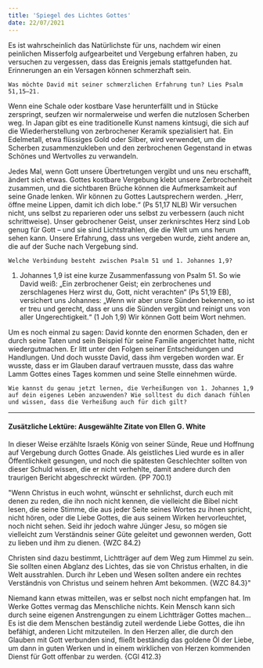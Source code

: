 ```yaml
---
title: 'Spiegel des Lichtes Gottes'
date: 22/07/2021
---
```


Es ist wahrscheinlich das Natürlichste für uns, nachdem wir einen peinlichen Misserfolg aufgearbeitet und Vergebung erfahren haben, zu versuchen zu vergessen, dass das Ereignis jemals stattgefunden hat. Erinnerungen an ein Versagen können schmerzhaft sein.

`Was möchte David mit seiner schmerzlichen Erfahrung tun? Lies Psalm 51,15–21.`

Wenn eine Schale oder kostbare Vase herunterfällt und in Stücke zerspringt, seufzen wir normalerweise und werfen die nutzlosen Scherben weg. In Japan gibt es eine traditionelle Kunst namens kintsugi, die sich auf die Wiederherstellung von zerbrochener Keramik spezialisiert hat. Ein Edelmetall, etwa flüssiges Gold oder Silber, wird verwendet, um die Scherben zusammenzukleben und den zerbrochenen Gegenstand in etwas Schönes und Wertvolles zu verwandeln.

Jedes Mal, wenn Gott unsere Übertretungen vergibt und uns neu erschafft, ändert sich etwas. Gottes kostbare Vergebung klebt unsere Zerbrochenheit zusammen, und die sichtbaren Brüche können die Aufmerksamkeit auf seine Gnade lenken. Wir können zu Gottes Lautsprechern werden. „Herr, öffne meine Lippen, damit ich dich lobe.“ (Ps 51,17 NLB) Wir versuchen nicht, uns selbst zu reparieren oder uns selbst zu verbessern (auch nicht schrittweise). Unser gebrochener Geist, unser zerknirschtes Herz sind Lob genug für Gott – und sie sind Lichtstrahlen, die die Welt um uns herum sehen kann. Unsere Erfahrung, dass uns vergeben wurde, zieht andere an, die auf der Suche nach Vergebung sind.

`Welche Verbindung besteht zwischen Psalm 51 und 1. Johannes 1,9?`

1. Johannes 1,9 ist eine kurze Zusammenfassung von Psalm 51. So wie David weiß: „Ein zerbrochener Geist; ein zerbrochenes und zerschlagenes Herz wirst du, Gott, nicht verachten“ (Ps 51,19 EB), versichert uns Johannes: „Wenn wir aber unsre Sünden bekennen, so ist er treu und gerecht, dass er uns die Sünden vergibt und reinigt uns von aller Ungerechtigkeit.“ (1 Joh 1,9) Wir können Gott beim Wort nehmen.

Um es noch einmal zu sagen: David konnte den enormen Schaden, den er durch seine Taten und sein Beispiel für seine Familie angerichtet hatte, nicht wiedergutmachen. Er litt unter den Folgen seiner Entscheidungen und Handlungen. Und doch wusste David, dass ihm vergeben worden war. Er wusste, dass er im Glauben darauf vertrauen musste, dass das wahre Lamm Gottes eines Tages kommen und seine Stelle einnehmen würde.

`Wie kannst du genau jetzt lernen, die Verheißungen von 1. Johannes 1,9 auf dein eigenes Leben anzuwenden? Wie solltest du dich danach fühlen und wissen, dass die Verheißung auch für dich gilt?`

---

#### Zusätzliche Lektüre: Ausgewählte Zitate von Ellen G. White

In dieser Weise erzählte Israels König von seiner Sünde, Reue und Hoffnung auf Vergebung durch Gottes Gnade. Als geistliches Lied wurde es in aller Öffentlichkeit gesungen, und noch die spätesten Geschlechter sollten von dieser Schuld wissen, die er nicht verhehlte, damit andere durch den traurigen Bericht abgeschreckt würden. {PP 700.1}

"Wenn Christus in euch wohnt, wünscht er sehnlichst, durch euch mit denen zu reden, die ihn noch nicht kennen, die vielleicht die Bibel nicht lesen, die seine Stimme, die aus jeder Seite seines Wortes zu ihnen spricht, nicht hören, oder die Liebe Gottes, die aus seinem Wirken hervorleuchtet, noch nicht sehen. Seid ihr jedoch wahre Jünger Jesu, so mögen sie vielleicht zum Verständnis seiner Güte geleitet und gewonnen werden, Gott zu lieben und ihm zu dienen. {WZC 84.2}

Christen sind dazu bestimmt, Lichtträger auf dem Weg zum Himmel zu sein. Sie sollten einen Abglanz des Lichtes, das sie von Christus erhalten, in die Welt ausstrahlen. Durch ihr Leben und Wesen sollten andere ein rechtes Verständnis von Christus und seinem hehren Amt bekommen. {WZC 84.3}"

Niemand kann etwas mitteilen, was er selbst noch nicht empfangen hat. Im Werke Gottes vermag das Menschliche nichts. Kein Mensch kann sich durch seine eigenen Anstrengungen zu einem Lichtträger Gottes machen... Es ist die dem Menschen beständig zuteil werdende Liebe Gottes, die ihn befähigt, anderen Licht mitzuteilen. In den Herzen aller, die durch den Glauben mit Gott verbunden sind, fließt beständig das goldene Öl der Liebe, um dann in guten Werken und in einem wirklichen von Herzen kommenden Dienst für Gott offenbar zu werden. {CGl 412.3}